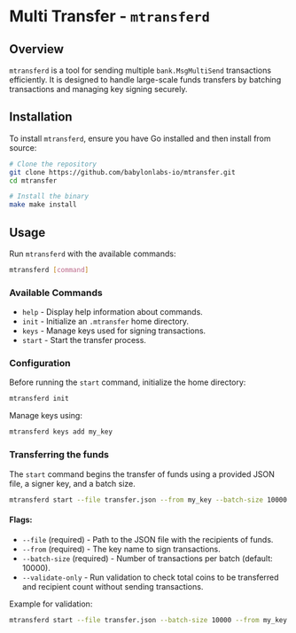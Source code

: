 # Multi Transfer - `mtransferd`

## Overview

`mtransferd` is a tool for sending multiple `bank.MsgMultiSend` transactions efficiently.
It is designed to handle large-scale funds transfers by batching transactions and managing key signing securely.

## Installation

To install `mtransferd`, ensure you have Go installed and then install from source:

```sh
# Clone the repository
git clone https://github.com/babylonlabs-io/mtransfer.git
cd mtransfer

# Install the binary
make make install
```

## Usage

Run `mtransferd` with the available commands:

```sh
mtransferd [command]
```

### Available Commands

- `help` - Display help information about commands.
- `init` - Initialize an `.mtransfer` home directory.
- `keys` - Manage keys used for signing transactions.
- `start` - Start the transfer process.

### Configuration

Before running the `start` command, initialize the home directory:

```sh
mtransferd init
```

Manage keys using:

```sh
mtransferd keys add my_key
```

### Transferring the funds

The `start` command begins the transfer of funds using a provided JSON file, a signer key, and a batch size.

```sh
mtransferd start --file transfer.json --from my_key --batch-size 10000
```

#### Flags:

- `--file` (required) - Path to the JSON file with the recipients of funds.
- `--from` (required) - The key name to sign transactions.
- `--batch-size` (required) - Number of transactions per batch (default: 10000).
- `--validate-only` - Run validation to check total coins to be transferred and recipient count without sending transactions.

Example for validation:

```sh
mtransferd start --file transfer.json --batch-size 10000 --from my_key --validate-only
```
